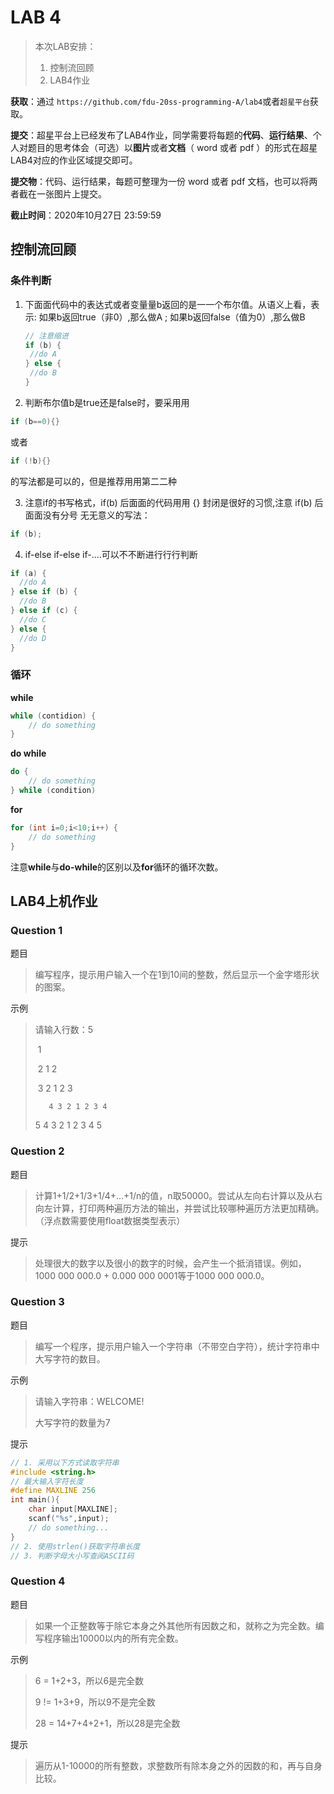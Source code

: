 # LAB 4

> 本次LAB安排：
>
> 1. 控制流回顾
> 2. LAB4作业

**获取**：通过 `https://github.com/fdu-20ss-programming-A/lab4`或者`超星平台`获取。

**提交**：超星平台上已经发布了LAB4作业，同学需要将每题的**代码**、**运行结果**、个人对题目的思考体会（可选）以**图片**或者**文档**（ word 或者 pdf ）的形式在超星LAB4对应的作业区域提交即可。

**提交物**：代码、运行结果，每题可整理为一份 word 或者 pdf 文档，也可以将两者截在一张图片上提交。

**截止时间**：2020年10月27日 23:59:59



## 控制流回顾

### 条件判断

1. 下⾯面代码中的表达式或者变量量b返回的是⼀一个布尔值。从语义上看，表示: 如果b返回true（非0）,那么做A ; 如果b返回false（值为0）,那么做B

   ```c
   // 注意缩进
   if (b) {
   	//do A
   } else {
   	//do B
   }
   ```

2. 判断布尔值b是true还是false时，要采⽤用

  ```c
  if (b==0){}
  ```

  或者

  ```c
  if (!b){}
  ```


  的写法都是可以的，但是推荐⽤用第⼆二种

3. 注意if的书写格式，if(b) 后⾯面的代码⽤用 {} 封闭是很好的习惯,注意 if(b) 后⾯面没有分号
    ⽆无意义的写法：

  ```c
  if (b);
  ```

4. if-else if-else if-....可以不不断进⾏行行判断

  ```c
  if (a) {
  	//do A
  } else if (b) {
  	//do B
  } else if (c) {
  	//do C
  } else {
  	//do D
  }
  ```

### 循环

**while**

```c
while (contidion) {
	// do something
}
```

**do while**

```c
do {
	// do something
} while (condition)
```

**for**

```c
for (int i=0;i<10;i++) {
	// do something
}
```

注意**while**与**do-while**的区别以及**for**循环的循环次数。



## LAB4上机作业

### Question 1

题目

>编写程序，提示用户输入一个在1到10间的整数，然后显示一个金字塔形状的图案。

示例

>请输入行数：5
>
>​            1
>
>​         2 1 2
>
>​      3 2 1 2 3
>
>        4 3 2 1 2 3 4
>
>5 4 3 2 1 2 3 4 5

### Question 2

题目

> 计算1+1/2+1/3+1/4+...+1/n的值，n取50000。尝试从左向右计算以及从右向左计算，打印两种遍历方法的输出，并尝试比较哪种遍历方法更加精确。（浮点数需要使用float数据类型表示）

提示

> 处理很大的数字以及很小的数字的时候，会产生一个抵消错误。例如，1000 000 000.0 + 0.000 000 0001等于1000 000 000.0。

### Question 3

题目

> 编写一个程序，提示用户输入一个字符串（不带空白字符），统计字符串中大写字符的数目。

示例

> 请输入字符串：WELCOME!
>
> 大写字符的数量为7

提示

```c
// 1. 采用以下方式读取字符串
#include <string.h>
// 最大输入字符长度
#define MAXLINE 256
int main(){
    char input[MAXLINE];
    scanf("%s",input);
    // do something...
}
// 2. 使用strlen()获取字符串长度
// 3. 判断字母大小写查阅ASCII码
```

### Question 4

题目

> 如果一个正整数等于除它本身之外其他所有因数之和，就称之为完全数。编写程序输出10000以内的所有完全数。

示例

>6 = 1+2+3，所以6是完全数
>
>9 != 1+3+9，所以9不是完全数
>
>28 = 14+7+4+2+1，所以28是完全数

提示

> 遍历从1-10000的所有整数，求整数所有除本身之外的因数的和，再与自身比较。